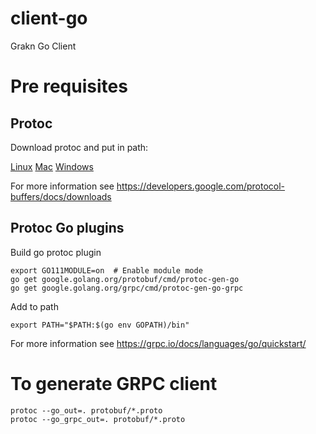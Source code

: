 # client-go
Grakn Go Client

# Pre requisites

## Protoc
Download protoc and put in path: 

[Linux](https://github.com/protocolbuffers/protobuf/releases/download/v3.14.0/protoc-3.14.0-linux-x86_64.zip)
[Mac](protoc-3.14.0-osx-x86_64.zip)
[Windows](https://github.com/protocolbuffers/protobuf/releases/download/v3.14.0/protoc-3.14.0-win64.zip)

For more information see https://developers.google.com/protocol-buffers/docs/downloads

## Protoc Go plugins
Build go protoc plugin
```
export GO111MODULE=on  # Enable module mode
go get google.golang.org/protobuf/cmd/protoc-gen-go 
go get google.golang.org/grpc/cmd/protoc-gen-go-grpc

```

Add to path
```
export PATH="$PATH:$(go env GOPATH)/bin"
```

For more information see https://grpc.io/docs/languages/go/quickstart/

# To generate GRPC client

```
protoc --go_out=. protobuf/*.proto
protoc --go_grpc_out=. protobuf/*.proto
```